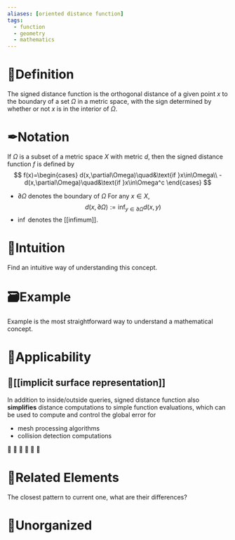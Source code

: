 ```yaml
---
aliases: [oriented distance function]
tags:
  - function
  - geometry
  - mathematics
---
```



# 📝Definition
The signed distance function is the orthogonal distance of a given point $x$ to the boundary of a set $\Omega$ in a metric space, with the sign determined by whether or not $x$ is in the interior of $\Omega$.

# ✒Notation
If $\Omega$ is a subset of a metric space $X$ with metric $d$, then the signed distance function $f$ is defined by
$$
f(x)=\begin{cases}
d(x,\partial\Omega)\quad&\text{if }x\in\Omega\\
-d(x,\partial\Omega)\quad&\text{if }x\in\Omega^c
\end{cases}
$$
- $\partial\Omega$ denotes the boundary of $\Omega$
For any $x\in X$, 
$$
d(x,\partial\Omega):=\inf_{y\in \partial\Omega}d(x,y)
$$
- $\inf$ denotes the [[infimum]].



# 🧠Intuition
Find an intuitive way of understanding this concept.

# 🗃Example
Example is the most straightforward way to understand a mathematical concept.

# 🧀Applicability

## 🍞[[implicit surface representation]]
In addition to inside/outside queries, signed distance function also **simplifies** distance computations to simple function evaluations, which can be used to compute and control the global error for
- mesh processing algorithms
- collision detection computations

🥐
🥖
🥨
🥯
🥞
🧇



# 🌱Related Elements
The closest pattern to current one, what are their differences?




# 🍂Unorganized

